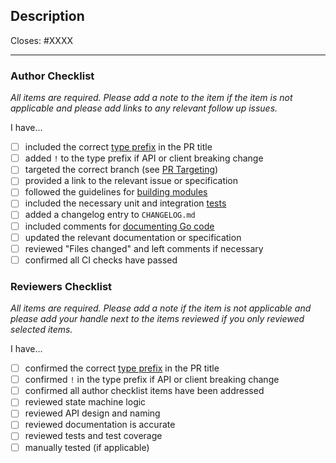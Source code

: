 <!--
The default pull request template is for types feat, fix, or refactor.
For other templates, add one of the following parameters to the url:
- template=docs.md
- template=other.md
-->

## Description

Closes: #XXXX

<!-- Add a description of the changes that this PR introduces and the files that
are the most critical to review. -->

---

### Author Checklist

*All items are required. Please add a note to the item if the item is not applicable and
please add links to any relevant follow up issues.*

I have...

- [ ] included the correct [type prefix](https://github.com/commitizen/conventional-commit-types/blob/v3.0.0/index.json) in the PR title
- [ ] added `!` to the type prefix if API or client breaking change
- [ ] targeted the correct branch (see [PR Targeting](https://github.com/AssetMantle/modules/blob/master/CONTRIBUTING.md#pr-targeting))
- [ ] provided a link to the relevant issue or specification
- [ ] followed the guidelines for [building modules](https://github.com/AssetMantle/modules/blob/master/docs/building-modules)
- [ ] included the necessary unit and integration [tests](https://github.com/cosmos/cosmos-sdk/blob/master/CONTRIBUTING.md#testing)
- [ ] added a changelog entry to `CHANGELOG.md`
- [ ] included comments for [documenting Go code](https://blog.golang.org/godoc)
- [ ] updated the relevant documentation or specification
- [ ] reviewed "Files changed" and left comments if necessary
- [ ] confirmed all CI checks have passed

### Reviewers Checklist

*All items are required. Please add a note if the item is not applicable and please add
your handle next to the items reviewed if you only reviewed selected items.*

I have...

- [ ] confirmed the correct [type prefix](https://github.com/commitizen/conventional-commit-types/blob/v3.0.0/index.json) in the PR title
- [ ] confirmed `!` in the type prefix if API or client breaking change
- [ ] confirmed all author checklist items have been addressed
- [ ] reviewed state machine logic
- [ ] reviewed API design and naming
- [ ] reviewed documentation is accurate
- [ ] reviewed tests and test coverage
- [ ] manually tested (if applicable)